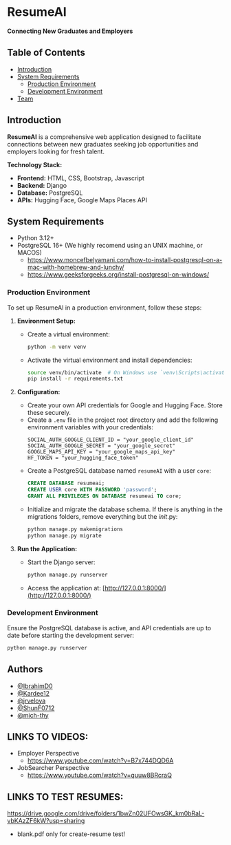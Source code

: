 # ResumeAI
**Connecting New Graduates and Employers**

## Table of Contents
- [Introduction](#introduction)
- [System Requirements](#system-requirements)
  - [Production Environment](#production-environment)
  - [Development Environment](#development-environment)
- [Team](#team)

## Introduction
**ResumeAI** is a comprehensive web application designed to facilitate connections between new graduates seeking job opportunities and employers looking for fresh talent. 

**Technology Stack:**
- **Frontend:** HTML, CSS, Bootstrap, Javascript
- **Backend:** Django
- **Database:** PostgreSQL
- **APIs:** Hugging Face, Google Maps Places API

## System Requirements
- Python 3.12+
- PostgreSQL 16+ (We highly recomend using an UNIX machine, or MACOS)
  - https://www.moncefbelyamani.com/how-to-install-postgresql-on-a-mac-with-homebrew-and-lunchy/ 
  - https://www.geeksforgeeks.org/install-postgresql-on-windows/
### Production Environment
To set up ResumeAI in a production environment, follow these steps:

1. **Environment Setup:**
   - Create a virtual environment:
     ```bash
     python -m venv venv
     ```
   - Activate the virtual environment and install dependencies:
     ```bash
     source venv/bin/activate  # On Windows use `venv\Scripts\activate`
     pip install -r requirements.txt
     ```

2. **Configuration:**
   - Create your own API credentials for Google and Hugging Face. Store these securely.
   - Create a `.env` file in the project root directory and add the following environment variables with your credentials:
     ```plaintext
     SOCIAL_AUTH_GOOGLE_CLIENT_ID = "your_google_client_id"
     SOCIAL_AUTH_GOOGLE_SECRET = "your_google_secret"
     GOOGLE_MAPS_API_KEY = "your_google_maps_api_key"
     HF_TOKEN = "your_hugging_face_token"
     ```
   - Create a PostgreSQL database named `resumeAI` with a user `core`:
     ```sql
     CREATE DATABASE resumeai;
     CREATE USER core WITH PASSWORD 'password';
     GRANT ALL PRIVILEGES ON DATABASE resumeai TO core;
     ```
   - Initialize and migrate the database schema. If there is anything in the migrations folders, remove everything but the _init_.py:
     ```bash
     python manage.py makemigrations
     python manage.py migrate
     ```

3. **Run the Application:**
   - Start the Django server:
     ```bash
     python manage.py runserver
     ```
   - Access the application at: [http://127.0.0.1:8000/](http://127.0.0.1:8000/)

### Development Environment
Ensure the PostgreSQL database is active, and API credentials are up to date before starting the development server:
```bash
python manage.py runserver
```

## Authors
- [@IbrahimD0](https://github.com/Ibrahimd0)
- [@Kardee12](https://github.com/Kardee12)
- [@jrveloya](https://github.com/jrveloya)
- [@ShunF0712](https://github.com/ShunF0712)
- [@mich-thy](https://github.com/mich-thy)

## LINKS TO VIDEOS:
- Employer Perspective
  - https://www.youtube.com/watch?v=B7x744DQD6A
- JobSearcher Perspective
  - https://www.youtube.com/watch?v=quuw8BRcraQ

## LINKS TO TEST RESUMES:
https://drive.google.com/drive/folders/1bwZn02UFOwsGK_km0bRaL-vbKAzZF6kW?usp=sharing
- blank.pdf only for create-resume test!
